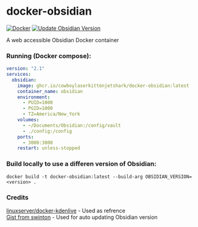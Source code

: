 # docker-obsidian
[![Docker](https://github.com/Cowboylaserkittenjetshark/docker-obsidian/actions/workflows/docker-publish.yml/badge.svg)](https://github.com/Cowboylaserkittenjetshark/docker-obsidian/actions/workflows/docker-publish.yml) [![Update Obsidian Version](https://github.com/Cowboylaserkittenjetshark/docker-obsidian/actions/workflows/obsidian-version.yml/badge.svg)](https://github.com/Cowboylaserkittenjetshark/docker-obsidian/actions/workflows/obsidian-version.yml)

A web accessible Obsidian Docker container

### Running (Docker compose):
```yaml
version: "2.1"
services:
  obsidian:
    image: ghcr.io/cowboylaserkittenjetshark/docker-obsidian:latest
    container_name: obsidian
    environment:
      - PUID=1000
      - PGID=1000
      - TZ=America/New_York
    volumes:
      - ~/Documents/Obsidian:/config/vault
      - ./config:/config
    ports:
      - 3000:3000
    restart: unless-stopped
```
    
### Build locally to use a differen version of Obsidian:
```shell
docker build -t docker-obsidian:latest --build-arg OBSIDIAN_VERSION=<version> .
```

### Credits
[linuxserver/docker-kdenlive](https://github.com/linuxserver/docker-kdenlive) - Used as refrence \
[Gist from swinton](https://gist.github.com/swinton/03e84635b45c78353b1f71e41007fc7c) - Used for auto updating Obsidian version
